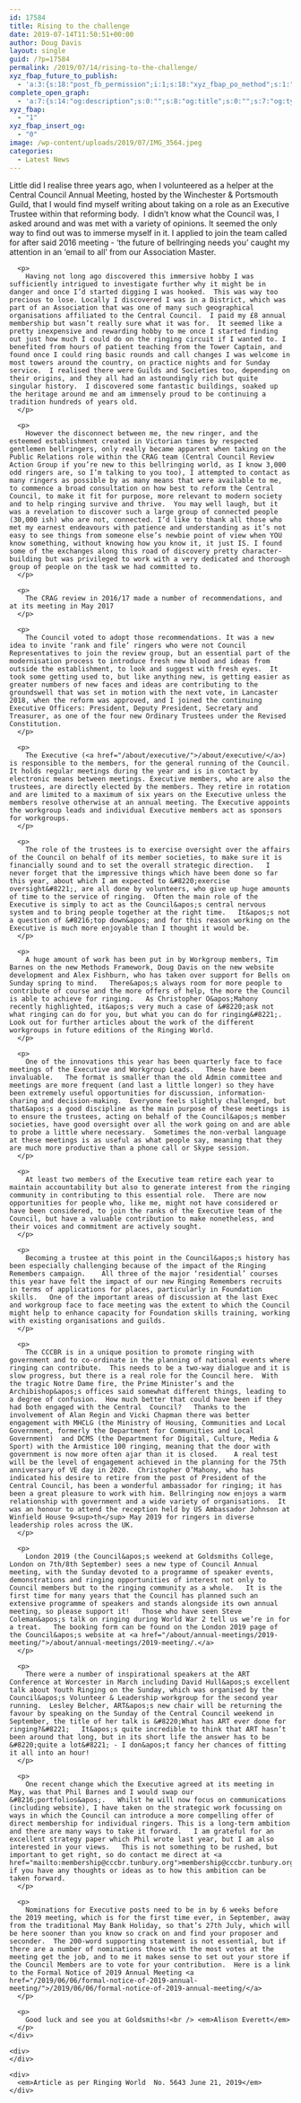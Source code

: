 ```yaml
---
id: 17584
title: Rising to the challenge
date: 2019-07-14T11:50:51+00:00
author: Doug Davis
layout: single
guid: /?p=17584
permalink: /2019/07/14/rising-to-the-challenge/
xyz_fbap_future_to_publish:
  - 'a:3:{s:18:"post_fb_permission";i:1;s:18:"xyz_fbap_po_method";s:1:"2";s:16:"xyz_fbap_message";s:62:"News item added to the CCCBR website: {POST_TITLE} {PERMALINK}";}'
complete_open_graph:
  - 'a:7:{s:14:"og:description";s:0:"";s:8:"og:title";s:0:"";s:7:"og:type";s:0:"";s:12:"twitter:card";s:7:"summary";s:15:"twitter:creator";s:0:"";s:19:"twitter:description";s:0:"";s:8:"og:image";s:5:"17586";}'
xyz_fbap:
  - "1"
xyz_fbap_insert_og:
  - "0"
image: /wp-content/uploads/2019/07/IMG_3564.jpeg
categories:
  - Latest News
---
```

<div>
  <div dir="ltr">
    <div>
      <p>
        Little did I realise three years ago, when I volunteered as a helper at the Central Council Annual Meeting, hosted by the Winchester & Portsmouth Guild, that I would find myself writing about taking on a role as an Executive Trustee within that reforming body.  I didn’t know what the Council was, I asked around and was met with a variety of opinions. It seemed the only way to find out was to immerse myself in it. I applied to join the team called for after said 2016 meeting - ‘the future of bellringing needs you’ caught my attention in an ‘email to all’ from our Association Master.
      </p>
      
      <p>
        Having not long ago discovered this immersive hobby I was sufficiently intrigued to investigate further why it might be in danger and once I’d started digging I was hooked.  This was way too precious to lose. Locally I discovered I was in a District, which was part of an Association that was one of many such geographical organisations affiliated to the Central Council.  I paid my £8 annual membership but wasn’t really sure what it was for.  It seemed like a pretty inexpensive and rewarding hobby to me once I started finding out just how much I could do on the ringing circuit if I wanted to. I benefited from hours of patient teaching from the Tower Captain, and found once I could ring basic rounds and call changes I was welcome in most towers around the country, on practice nights and for Sunday service.  I realised there were Guilds and Societies too, depending on their origins, and they all had an astoundingly rich but quite singular history.  I discovered some fantastic buildings, soaked up the heritage around me and am immensely proud to be continuing a tradition hundreds of years old.
      </p>
      
      <p>
        However the disconnect between me, the new ringer, and the esteemed establishment created in Victorian times by respected gentlemen bellringers, only really became apparent when taking on the Public Relations role within the CRAG team (Central Council Review Action Group if you’re new to this bellringing world, as I know 3,000 odd ringers are, so I’m talking to you too), I attempted to contact as many ringers as possible by as many means that were available to me, to commence a broad consultation on how best to reform the Central Council, to make it fit for purpose, more relevant to modern society and to help ringing survive and thrive.  You may well laugh, but it was a revelation to discover such a large group of connected people (30,000 ish) who are not, connected. I’d like to thank all those who met my earnest endeavours with patience and understanding as it’s not easy to see things from someone else’s newbie point of view when YOU know something, without knowing how you know it, it just IS. I found some of the exchanges along this road of discovery pretty character-building but was privileged to work with a very dedicated and thorough group of people on the task we had committed to.
      </p>
      
      <p>
        The CRAG review in 2016/17 made a number of recommendations, and at its meeting in May 2017
      </p>
      
      <p>
        The Council voted to adopt those recommendations. It was a new idea to invite ‘rank and file’ ringers who were not Council Representatives to join the review group, but an essential part of the modernisation process to introduce fresh new blood and ideas from outside the establishment, to look and suggest with fresh eyes.  It took some getting used to, but like anything new, is getting easier as greater numbers of new faces and ideas are contributing to the groundswell that was set in motion with the next vote, in Lancaster 2018, when the reform was approved, and I joined the continuing Executive Officers: President, Deputy President, Secretary and Treasurer, as one of the four new Ordinary Trustees under the Revised Constitution.
      </p>
      
      <p>
        The Executive (<a href="/about/executive/">/about/executive/</a>) is responsible to the members, for the general running of the Council. It holds regular meetings during the year and is in contact by electronic means between meetings. Executive members, who are also the trustees, are directly elected by the members. They retire in rotation and are limited to a maximum of six years on the Executive unless the members resolve otherwise at an annual meeting. The Executive appoints the workgroup leads and individual Executive members act as sponsors for workgroups.
      </p>
      
      <p>
        The role of the trustees is to exercise oversight over the affairs of the Council on behalf of its member societies, to make sure it is financially sound and to set the overall strategic direction.   I never forget that the impressive things which have been done so far this year, about which I am expected to &#8220;exercise oversight&#8221;, are all done by volunteers, who give up huge amounts of time to the service of ringing.  Often the main role of the Executive is simply to act as the Council&apos;s central nervous system and to bring people together at the right time.   It&apos;s not a question of &#8216;top down&apos; and for this reason working on the Executive is much more enjoyable than I thought it would be.
      </p>
      
      <p>
        A huge amount of work has been put in by Workgroup members, Tim Barnes on the new Methods Framework, Doug Davis on the new website development and Alex Fishburn, who has taken over support for Bells on Sunday spring to mind.   There&apos;s always room for more people to contribute of course and the more offers of help, the more the Council is able to achieve for ringing.   As Christopher O&apos;Mahony recently highlighted, it&apos;s very much a case of &#8220;ask not what ringing can do for you, but what you can do for ringing&#8221;.   Look out for further articles about the work of the different workgroups in future editions of the Ringing World.
      </p>
      
      <p>
        One of the innovations this year has been quarterly face to face meetings of the Executive and Workgroup Leads.   These have been invaluable.   The format is smaller than the old Admin committee and meetings are more frequent (and last a little longer) so they have been extremely useful opportunities for discussion, information-sharing and decision-making.  Everyone feels slightly challenged, but that&apos;s a good discipline as the main purpose of these meetings is to ensure the trustees, acting on behalf of the Council&apos;s member societies, have good oversight over all the work going on and are able to probe a little where necessary.  Sometimes the non-verbal language at these meetings is as useful as what people say, meaning that they are much more productive than a phone call or Skype session.
      </p>
      
      <p>
        At least two members of the Executive team retire each year to maintain accountability but also to generate interest from the ringing community in contributing to this essential role.  There are now opportunities for people who, like me, might not have considered or have been considered, to join the ranks of the Executive team of the Council, but have a valuable contribution to make nonetheless, and their voices and commitment are actively sought.
      </p>
      
      <p>
        Becoming a trustee at this point in the Council&apos;s history has been especially challenging because of the impact of the Ringing Remembers campaign.    All three of the major ‘residential’ courses this year have felt the impact of our new Ringing Remembers recruits in terms of applications for places, particularly in Foundation skills.   One of the important areas of discussion at the last Exec and workgroup face to face meeting was the extent to which the Council might help to enhance capacity for Foundation skills training, working with existing organisations and guilds.
      </p>
      
      <p>
        The CCCBR is in a unique position to promote ringing with government and to co-ordinate in the planning of national events where ringing can contribute.  This needs to be a two-way dialogue and it is slow progress, but there is a real role for the Council here.  With the tragic Notre Dame fire, the Prime Minister’s and the Archibishop&apos;s offices said somewhat different things, leading to a degree of confusion.  How much better that could have been if they had both engaged with the Central  Council?   Thanks to the involvement of Alan Regin and Vicki Chapman there was better engagement with MHCLG (the Ministry of Housing, Communities and Local Government, formerly the Department for Communities and Local Government)  and DCMS (the Department for Digital, Culture, Media & Sport) with the Armistice 100 ringing, meaning that the door with government is now more often ajar than it is closed.    A real test will be the level of engagement achieved in the planning for the 75th anniversary of VE day in 2020.  Christopher O’Mahony, who has indicated his desire to retire from the post of President of the Central Council, has been a wonderful ambassador for ringing; it has been a great pleasure to work with him. Bellringing now enjoys a warm relationship with government and a wide variety of organisations.  It was an honour to attend the reception held by US Ambassador Johnson at Winfield House 9<sup>th</sup> May 2019 for ringers in diverse leadership roles across the UK.
      </p>
      
      <p>
        London 2019 (the Council&apos;s weekend at Goldsmiths College, London on 7th/8th September) sees a new type of Council Annual meeting, with the Sunday devoted to a programme of speaker events, demonstrations and ringing opportunities of interest not only to Council members but to the ringing community as a whole.   It is the first time for many years that the Council has planned such an extensive programme of speakers and stands alongside its own annual meeting, so please support it!   Those who have seen Steve Coleman&apos;s talk on ringing during World War 2 tell us we’re in for a treat.   The booking form can be found on the London 2019 page of the Council&apos;s website at <a href="/about/annual-meetings/2019-meeting/">/about/annual-meetings/2019-meeting/.</a>
      </p>
      
      <p>
        There were a number of inspirational speakers at the ART Conference at Worcester in March including David Hull&apos;s excellent talk about Youth Ringing on the Sunday, which was organised by the Council&apos;s Volunteer & Leadership workgroup for the second year running.  Lesley Belcher, ART&apos;s new chair will be returning the favour by speaking on the Sunday of the Central Council weekend in September, the title of her talk is &#8220;What has ART ever done for ringing?&#8221;   It&apos;s quite incredible to think that ART hasn’t been around that long, but in its short life the answer has to be &#8220;quite a lot&#8221; - I don&apos;t fancy her chances of fitting it all into an hour!
      </p>
      
      <p>
        One recent change which the Executive agreed at its meeting in May, was that Phil Barnes and I would swap our &#8216;portfolios&apos;.   Whilst he will now focus on communications (including website), I have taken on the strategic work focussing on ways in which the Council can introduce a more compelling offer of direct membership for individual ringers. This is a long-term ambition and there are many ways to take it forward.   I am grateful for an excellent strategy paper which Phil wrote last year, but I am also interested in your views.   This is not something to be rushed, but important to get right, so do contact me direct at <a href="mailto:membership@cccbr.tunbury.org">membership@cccbr.tunbury.org</a> if you have any thoughts or ideas as to how this ambition can be taken forward.
      </p>
      
      <p>
        Nominations for Executive posts need to be in by 6 weeks before the 2019 meeting, which is for the first time ever, in September, away from the traditional May Bank Holiday, so that’s 27th July, which will be here sooner than you know so crack on and find your proposer and seconder.  The 200-word supporting statement is not essential, but if there are a number of nominations those with the most votes at the meeting get the job, and to me it makes sense to set out your store if the Council Members are to vote for your contribution.  Here is a link to the Formal Notice of 2019 Annual Meeting <a href="/2019/06/06/formal-notice-of-2019-annual-meeting/">/2019/06/06/formal-notice-of-2019-annual-meeting/</a>
      </p>
      
      <p>
        Good luck and see you at Goldsmiths!<br /> <em>Alison Everett</em>
      </p>
    </div>
    
    <div>
    </div>
    
    <div>
      <em>Article as per Ringing World  No. 5643 June 21, 2019</em>
    </div>
  </div>
</div>

